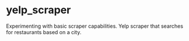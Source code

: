 # yelp_scraper

Experimenting with basic scraper capabilities. Yelp scraper that searches for restaurants based on a city. 
